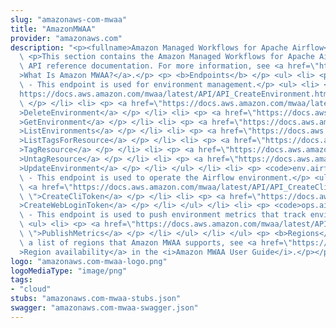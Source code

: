 ```yaml
---
slug: "amazonaws-com-mwaa"
title: "AmazonMWAA"
provider: "amazonaws.com"
description: "<p><fullname>Amazon Managed Workflows for Apache Airflow</fullname>\
  \ <p>This section contains the Amazon Managed Workflows for Apache Airflow (MWAA)\
  \ API reference documentation. For more information, see <a href=\"https://docs.aws.amazon.com/mwaa/latest/userguide/what-is-mwaa.html\"\
  >What Is Amazon MWAA?</a>.</p> <p> <b>Endpoints</b> </p> <ul> <li> <p> <code>api.airflow.{region}.amazonaws.com</code>\
  \ - This endpoint is used for environment management.</p> <ul> <li> <p> <a href=\"\
  https://docs.aws.amazon.com/mwaa/latest/API/API_CreateEnvironment.html\">CreateEnvironment</a>\
  \ </p> </li> <li> <p> <a href=\"https://docs.aws.amazon.com/mwaa/latest/API/API_DeleteEnvironment.html\"\
  >DeleteEnvironment</a> </p> </li> <li> <p> <a href=\"https://docs.aws.amazon.com/mwaa/latest/API/API_GetEnvironment.html\"\
  >GetEnvironment</a> </p> </li> <li> <p> <a href=\"https://docs.aws.amazon.com/mwaa/latest/API/API_ListEnvironments.html\"\
  >ListEnvironments</a> </p> </li> <li> <p> <a href=\"https://docs.aws.amazon.com/mwaa/latest/API/API_ListTagsForResource.html\"\
  >ListTagsForResource</a> </p> </li> <li> <p> <a href=\"https://docs.aws.amazon.com/mwaa/latest/API/API_TagResource.html\"\
  >TagResource</a> </p> </li> <li> <p> <a href=\"https://docs.aws.amazon.com/mwaa/latest/API/API_UntagResource.html\"\
  >UntagResource</a> </p> </li> <li> <p> <a href=\"https://docs.aws.amazon.com/mwaa/latest/API/API_UpdateEnvironment.html\"\
  >UpdateEnvironment</a> </p> </li> </ul> </li> <li> <p> <code>env.airflow.{region}.amazonaws.com</code>\
  \ - This endpoint is used to operate the Airflow environment.</p> <ul> <li> <p>\
  \ <a href=\"https://docs.aws.amazon.com/mwaa/latest/API/API_CreateCliToken.html\
  \ \">CreateCliToken</a> </p> </li> <li> <p> <a href=\"https://docs.aws.amazon.com/mwaa/latest/API/API_CreateWebLoginToken.html\"\
  >CreateWebLoginToken</a> </p> </li> </ul> </li> <li> <p> <code>ops.airflow.{region}.amazonaws.com</code>\
  \ - This endpoint is used to push environment metrics that track environment health.</p>\
  \ <ul> <li> <p> <a href=\"https://docs.aws.amazon.com/mwaa/latest/API/API_PublishMetrics.html\
  \ \">PublishMetrics</a> </p> </li> </ul> </li> </ul> <p> <b>Regions</b> </p> <p>For\
  \ a list of regions that Amazon MWAA supports, see <a href=\"https://docs.aws.amazon.com/mwaa/latest/userguide/what-is-mwaa.html#regions-mwaa\"\
  >Region availability</a> in the <i>Amazon MWAA User Guide</i>.</p></p>"
logo: "amazonaws.com-mwaa-logo.png"
logoMediaType: "image/png"
tags:
- "cloud"
stubs: "amazonaws.com-mwaa-stubs.json"
swagger: "amazonaws.com-mwaa-swagger.json"
---
```

